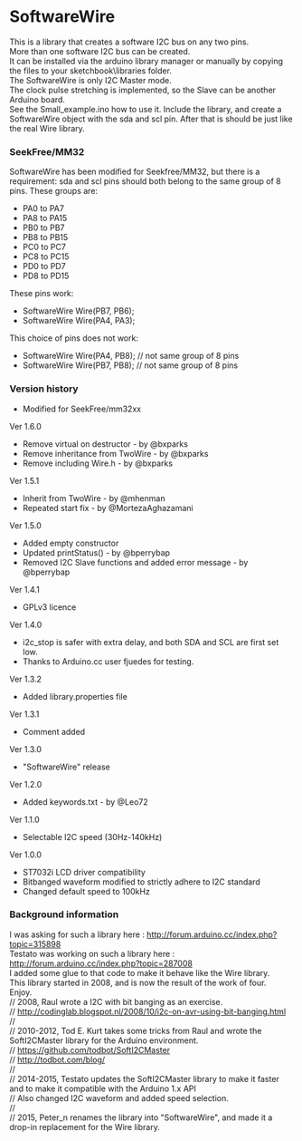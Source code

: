 # SoftwareWire
This is a library that creates a software I2C bus on any two pins.  
More than one software I2C bus can be created.  
It can be installed via the arduino library manager or manually by copying the files to your sketchbook\libraries folder.  
The SoftwareWire is only I2C Master mode.  
The clock pulse stretching is implemented, so the Slave can be another Arduino board.  
See the Small_example.ino how to use it. Include the library, and create a SoftwareWire object with the sda and scl pin. After that is should be just like the real Wire library.  

### SeekFree/MM32

SoftwareWire has been modified for Seekfree/MM32, but there is a requirement:
sda and scl pins should both belong to the same group of 8 pins. These groups are:

- PA0 to PA7
- PA8 to PA15
- PB0 to PB7
- PB8 to PB15
- PC0 to PC7
- PC8 to PC15
- PD0 to PD7
- PD8 to PD15

These pins work:

- SoftwareWire Wire(PB7, PB6);
- SoftwareWire Wire(PA4, PA3);

This choice of pins does not work:

- SoftwareWire Wire(PA4, PB8); // not same group of 8 pins
- SoftwareWire Wire(PB7, PB8); // not same group of 8 pins

### Version history

- Modified for SeekFree/mm32xx

Ver 1.6.0
- Remove virtual on destructor - by @bxparks
- Remove inheritance from TwoWire - by @bxparks
- Remove including Wire.h - by @bxparks

Ver 1.5.1
- Inherit from TwoWire - by @mhenman
- Repeated start fix - by @MortezaAghazamani

Ver 1.5.0 
- Added empty constructor
- Updated printStatus() - by @bperrybap
- Removed I2C Slave functions and added error message - by @bperrybap

Ver 1.4.1
- GPLv3 licence

Ver 1.4.0
- i2c_stop is safer with extra delay, and both SDA and SCL are first set low.
- Thanks to Arduino.cc user fjuedes for testing.

Ver 1.3.2
- Added library.properties file

Ver 1.3.1
- Comment added

Ver 1.3.0
- "SoftwareWire" release

Ver 1.2.0
- Added keywords.txt - by @Leo72

Ver 1.1.0
- Selectable I2C speed (30Hz-140kHz)

Ver 1.0.0
- ST7032i LCD driver compatibility
- Bitbanged waveform modified to strictly adhere to I2C standard
- Changed default speed to 100kHz

### Background information
I was asking for such a library here : http://forum.arduino.cc/index.php?topic=315898  
Testato was working on such a library here : http://forum.arduino.cc/index.php?topic=287008  
I added some glue to that code to make it behave like the Wire library.  
This library started in 2008, and is now the result of the work of four.  
Enjoy.  
// 2008, Raul wrote a I2C with bit banging as an exercise.  
// http://codinglab.blogspot.nl/2008/10/i2c-on-avr-using-bit-banging.html  
//  
// 2010-2012, Tod E. Kurt takes some tricks from Raul and wrote the SoftI2CMaster library for the Arduino environment.  
// https://github.com/todbot/SoftI2CMaster  
// http://todbot.com/blog/  
//  
// 2014-2015, Testato updates the SoftI2CMaster library to make it faster and to make it compatible with the Arduino 1.x API  
// Also changed I2C waveform and added speed selection.  
//  
// 2015, Peter_n renames the library into "SoftwareWire", and made it a drop-in replacement for the Wire library.  
